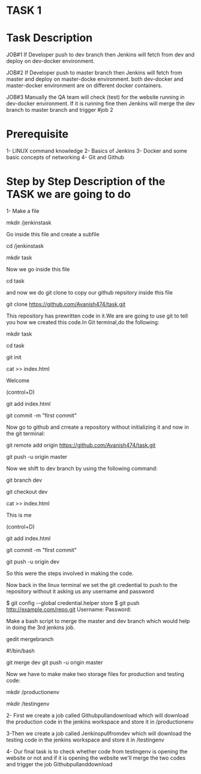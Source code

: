 # TASK 1

# Task Description

JOB#1
If Developer push to dev branch then Jenkins will fetch from dev and deploy on dev-docker environment.

JOB#2
If Developer push to master branch then Jenkins will fetch from master and deploy on master-docke environment.
both dev-docker and master-docker environment are on different docker containers.

JOB#3
Manually the QA team will check (test) for the website running in dev-docker environment. If it is running fine then Jenkins will merge the dev branch to master branch and trigger #job 2

# Prerequisite

1- LINUX command knowledge
2- Basics of Jenkins
3- Docker and some basic concepts of networking
4- Git and Github

# Step by Step Description of the TASK we are going to do

1- Make a file 


   mkdir /jenkinstask


Go inside this file and create a subfile


  cd /jenkinstask


  mkdir task



Now we go inside this file


  cd task


and now we do git clone to copy our github repsitory inside this file


  git clone https://github.com/Avanish474/task.git
  
  
This repository has prewritten code in it.We are are going to use git to tell you how we created this code.In Git terminal,do the following:


  mkdir task
  
  
  cd task
  
  
  git init
 
  
  cat >> index.html
  
  Welcome
  
  (control+D)
  
  
  git add index.html
  
  
  git commit -m "first commit"
  
  
Now go to github and crreate a repository without initializing it and now in the git terminal:
  
  
  git remote add origin  https://github.com/Avanish474/task.git
  
  
  git push -u origin master
  
  
Now we shift to dev branch by using the following command:
  
  
  git branch dev
  
  
  git checkout dev
  
  
  cat >> index.html
  
  This is me
  
  (control+D)
  
  
  
  git add index.html
  
  
  git commit -m "first commit"
  
  
  git push -u origin dev
  
  
So this were the steps involved in making the code.


Now back in the linux terminal we set the git credential to push to the repository without it asking us any username and password

   $ git config --global credential.helper store
   $ git push http://example.com/repo.git
   Username: <type your username>
   Password: <type your password>
   
   
Make a bash script to merge the master and dev branch which would help in doing the 3rd jenkins job.


gedit mergebranch


#!/bin/bash

git merge dev
git push -u origin master


Now we have to make make two storage files for production and testing code:

  mkdir /productionenv 

  mkdir /testingenv
  
  
 2-  First we create a job called Githubpullandownload  which will download the production code in the jenkins workspace and store it in /productionenv
 
 
 3-Then we create a job called Jenkinspullfromdev which will download the testing code in the jenkins workspace and store it in /testingenv
 
 
 4- Our final task is to check whether code from testingenv is opening the website or not and if it is opening the website we'll merge the two codes and trigger the job Githubpullanddownload
  
 





  
  
  
  
  
